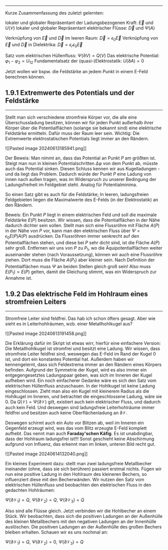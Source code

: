 ***

Kurze Zusammenfassung des zuletzt gelernten:

lokaler und globaler Repräsentant der Ladungsbezogenen Kraft: $\vec{E}$ und $U(\mathcal{C})$
lokaler und globaler Repräsentant elektrischer Flüsse: $\vec{D}$ und $\Psi(A)$

Verknüpfung von $\vec{E}$ und $\vec{D}$ im leeren Raum: $\vec{D}=\epsilon_{0}\vec{E}$
Verknüpfung von $\vec{E}$ und $\vec{D}$ in Dielektrika: $\vec{D}=\epsilon_{r}\epsilon_{0} \vec{E}$

Satz vom elektrischen Hüllenfluss: $\Psi(\partial V)=Q(V)$
Das elektrische Potential: $\varphi_{1}-\varphi_{2}=U_{12}$
Fundamentalsatz der (quasi-)Elektrostatik: $U(\partial A)=0$

Jetzt wollen wir bspw. die Feldstärke an jedem Punkt in einem E-Feld berechnen können.

## 1.9.1 Extremwerte des Potentials und der Feldstärke
***

Stellt man sich verschiedene stromfreie Körper vor, die alle eine Überschussladung besitzen, können wir für jeden Punkt außerhalb ihrer Körper über die Potentialflächen (solange sie bekannt sind) eine elektrische Feldstärke ermitteln. Dafür muss der Raum leer sein. 
Wichtig: Die Extremwerte elektrostatischen Potentials liegt immer an den Rändern.

![[Pasted image 20240613185941.png]]

Der Beweis: Man nimmt an, dass das Potential an Punkt $P$ am größten ist. Steigt man nun in kleinen Potentialschritten $\Delta \varphi$ von dem Punkt ab, müsste auch das Potential sinken. Diesen Schluss kennen wir aus Kugelladungen - und da liegt das Problem. Dadurch würde der Punkt $P$ eine Ladung von innen nach außen tragen, was im Widerspruch zu unserer Bedingung der Ladungsfreiheit im Feldgebiet steht. Analog für Potentialminima.

So einen Satz gibt es auch für die Feldstärke; In leeren, ladungsfreien Feldgebieten liegen die Maximalwerte des E-Felds (in der Elektrostatik) an den Rändern.

Beweis: Ein Punkt $P$ liegt in einem elektrischen Feld und soll die maximale Feldstärke $E(P)$ besitzen. Wir wissen, dass die Potentialflächen in der Nähe dadurch dichter sein sollen. Stellt man sich eine Flussröhre mit Fläche $A(P)$ in der Nähe von $P$ vor, kann man den elektrischen Fluss über $\Psi=\epsilon_{0}E(P)A(P)$ ausdrücken. Da Flussröhren immer senkrecht auf den Potentialflächen stehen, und diese bei $P$ sehr dicht sind, ist die Fläche $A(P)$ sehr groß. Entfernen wir uns von $P$ zu $P_{1}$, wo die Äquipotentialflächen weiter auseinander stehen (nach Voraussetzung), können wir auch eine Flussröhre ziehen. Dort muss die Fläche $A(P_{1})$ aber kleiner sein. Nach Definition der Potentialflächen muss $\Psi$ an beiden Stellen gleich groß sein! Also muss $E(P_1)>E(P)$ gelten, damit die Gleichung stimmt, was ein Widerspruch zur Annahme ist.

## 1.9.2 Das elektrische Feld im Hohlraum eines stromfreien Leiters
***
Stromfreie Leiter sind feldfrei. Das hab ich schon öfters gesagt. Aber wie sieht es in Leiterhohlräumen, wzb. einer Metallhohlkugel aus?

![[Pasted image 20240613191458.png]]

Die Erklärung dafür im Skript ist etwas wirr, hierfür eine einfachere Version: Die Metallhohlkugel ist stromfrei und besitzt eine Ladung. Wir wissen, dass stromfreie Leiter feldfrei sind, weswegen das E-Feld im Rand der Kugel 0 ist, und dort ein konstantes Potential hat. Außerdem haben wir kennengelernt, dass sich Feldextrema immer an den Rändern eines Körpers befinden. Aufgrund der Symmetrie der Kugel, wird es also immer ein entgegengesetztes Ladungspaar geben, was sich im Inneren der Kugel aufheben wird. 
Ein noch einfacherer Gedanke wäre es sich den Satz vom elektrischen Hüllenfluss anzuschauen. In der Hohlkugel ist keine Ladung eingeschlossen. Zieht man also ein Kugel mit kleinerem Radius als die Hohlkugel im Inneren, und betrachtet die eingeschlossene Ladung, wäre sie 0. Da $Q(\mathcal{V})=\Psi(\partial \mathcal{V})$ gilt, existiert auch kein elektrischer Fluss, und dadurch auch kein Feld.
Und deswegen sind ladungsfreie Leiterhohlräume immer feldfrei und besitzen auch keine Oberflächenladung an $\partial \mathcal{V}$.

Deswegen schirmt auch ein Auto vor Blitzen ab, weil im Inneren ein Gegenfeld erzeugt wird, was das vom Blitz erzeugte E-Feld komplett aufhebt. Das nennt man auch **Faraday'schen Käfig**. 
Es ist unabdingbar, dass der Hohlraum ladungsfrei ist!!! Sonst geschieht keine Abschirmung aufgrund von Influenz, das erkennt man im linken, unteren Bild recht gut.

![[Pasted image 20240614132040.png]]

Ein kleines Experiment dazu: stellt man zwei ladungsfreie Metallbecher ineinander (ohne, dass sie sich berühren) passiert erstmal nichts. Fügen wir nun eine positive Ladung in den Hohlraum des kleineren Bechers, so influenziert diese mit den Becherwänden. Wir nutzen den Satz vom elektrischen Hüllenfluss und beobachten den elektrischen Fluss in den gedachten Hohlräumen:

$\Psi(\partial \mathcal{V_{1}})=Q$, $\Psi(\partial \mathcal{V_{2}})=Q$, $\Psi(\partial \mathcal{V_{3}})=Q$

Also sind alle Flüsse gleich. Jetzt verbinden wir die Hohlbecher an einem Stück. Wir beobachten, dass sich die positiven Ladungen an der Außenhülle des kleinen Metallbechers mit den negativen  Ladungen an der Innenhülle auslöschen. Die positiven Ladungen an der Außenhülle des großen Bechers bleiben erhalten. Schauen wir es uns nochmal an:

$\Psi(\partial \mathcal{V_{1}})=Q$, $\Psi(\partial \mathcal{V_{2}})=0$, $\Psi(\partial \mathcal{V_{3}})=Q$


